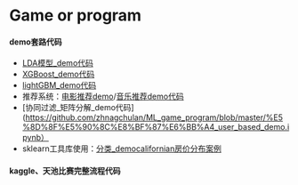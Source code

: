 # Game or program
#### demo套路代码
* [LDA模型_demo代码](https://github.com/zhnagchulan/ML_game_program/blob/master/LDA_Gibbs_demo.ipynb)
* [XGBoost_demo代码](https://github.com/zhnagchulan/ML_game_program/blob/master/XGboost_demo.ipynb)
* [lightGBM_demo代码](https://github.com/zhnagchulan/ML_game_program/blob/master/lightgbm_demo.ipynb)
* 推荐系统：[电影推荐demo](https://github.com/zhnagchulan/ML_game_program/blob/master/movie_recommender_with_knnbaseline_demo.ipynb)/[音乐推荐demo代码](https://github.com/zhnagchulan/ML_game_program/blob/master/popular_music_surprise_demo.ipynb)
* [协同过滤_矩阵分解_demo代码](https://github.com/zhnagchulan/ML_game_program/blob/master/%E5%8D%8F%E5%90%8C%E8%BF%87%E6%BB%A4_user_based_demo.ipynb）
* sklearn工具库使用：[分类_demo](https://github.com/zhnagchulan/ML_game_program/blob/master/sklearn_classification.ipynb)[californian房价分布案例](https://github.com/zhnagchulan/ML_game_program/blob/master/californian_housing_districts.ipynb)
#### kaggle、天池比赛完整流程代码
